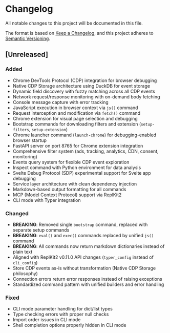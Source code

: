 # Changelog

All notable changes to this project will be documented in this file.

The format is based on [Keep a Changelog](https://keepachangelog.com/en/1.1.0/),
and this project adheres to [Semantic Versioning](https://semver.org/spec/v2.0.0.html).

## [Unreleased]

### Added
- Chrome DevTools Protocol (CDP) integration for browser debugging
- Native CDP Storage architecture using DuckDB for event storage
- Dynamic field discovery with fuzzy matching across all CDP events
- Network request/response monitoring with on-demand body fetching
- Console message capture with error tracking
- JavaScript execution in browser context via `js()` command
- Request interception and modification via `fetch()` command
- Chrome extension for visual page selection and debugging
- Bootstrap commands for downloading filters and extension (`setup-filters`, `setup-extension`)
- Chrome launcher command (`launch-chrome`) for debugging-enabled browser startup
- FastAPI server on port 8765 for Chrome extension integration
- Comprehensive filter system (ads, tracking, analytics, CDN, consent, monitoring)
- Events query system for flexible CDP event exploration
- Inspect command with Python environment for data analysis
- Svelte Debug Protocol (SDP) experimental support for Svelte app debugging
- Service layer architecture with clean dependency injection
- Markdown-based output formatting for all commands
- MCP (Model Context Protocol) support via ReplKit2
- CLI mode with Typer integration

### Changed
- **BREAKING**: Removed single `bootstrap` command, replaced with separate setup commands
- **BREAKING**: `eval()` and `exec()` commands replaced by unified `js()` command
- **BREAKING**: All commands now return markdown dictionaries instead of plain text
- Aligned with ReplKit2 v0.11.0 API changes (`typer_config` instead of `cli_config`)
- Store CDP events as-is without transformation (Native CDP Storage philosophy)
- Connection errors return error responses instead of raising exceptions
- Standardized command pattern with unified builders and error handling

### Fixed
- CLI mode parameter handling for dict/list types
- Type checking errors with proper null checks
- Import order issues in CLI mode
- Shell completion options properly hidden in CLI mode

<!-- 
When you run 'relkit bump', the [Unreleased] section will automatically 
become the new version section. Make sure to add your changes above!
-->
